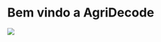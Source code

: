 
# Bem vindo a AgriDecode

<img src="https://cdn.discordapp.com/attachments/874826601521631293/1111331737277051040/WhatsApp_Image_2023-05-23_at_22.35.02.jpeg">


